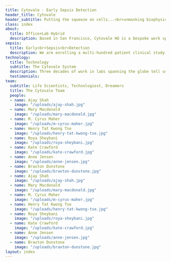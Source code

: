 ```yaml
---
title: Cytovale - Early Sepsis Detection
header_title: Cytovale
header_subtitle: Putting the squeeze on cells...<br>unmasking biophysical markers
class: index
about:
  title: Office+Lab Hybrid
  description: Based in San Francisco, Cytovale HQ is a bespoke work space fitted out to be the physical equivalent of our technology+biology hybrid company. As a team of 15, working in a collaborative space allows to move quickly and solve the big problems.<br><br>Based in San Francisco, Cytovale HQ is a bespoke work space fitted out to be the physical equivalent of our technology+biology hybrid company. As a team of 15, working in a collaborative space allows to move quickly and solve the big problems.
sepsis:
  title: Early<br>Sepsis<br>Detection
  description: We are enrolling a multi-hundred patient clinical study in support of our flagship product in early sepsis detection in the emergency department, which has the potential to satisfy a $1B+ diagnostic market and significantly reduce morbidity and mortality within the hospital, and we are demonstrating our platform’s potential in several additional applications.
technology:
  title: Technology
  subtitle: The Cytovale System
  description: Three decades of work in labs spanning the globe tell us that the biomechanical properties cells are intimately linked with cell state. Until deformability cytometry, most techniques could only measure tens of cells per hour.
  testimonials:
team:
  subtitle: Life Scientists, Technologiest, Dreamers
  title: The Cytovale Team
  people:
  - name: Ajay Shah
    image: "/uploads/ajay-shah.jpg"
  - name: Mary Macdonald
    image: "/uploads/mary-macdonald.jpg"
  - name: M. Cyrus Maher
    image: "/uploads/m-cyrus-maher.jpg"
  - name: Henry Tat Kwong Tse
    image: "/uploads/henry-tat-kwong-tse.jpg"
  - name: Roya Sheybani
    image: "/uploads/roya-sheybani.jpg"
  - name: Kate Crawford
    image: "/uploads/kate-crawford.jpg"
  - name: Anne Jensen
    image: "/uploads/anne-jensen.jpg"
  - name: Braxton Dunstone
    image: "/uploads/braxton-dunstone.jpg"
  - name: Ajay Shah
    image: "/uploads/ajay-shah.jpg"
  - name: Mary Macdonald
    image: "/uploads/mary-macdonald.jpg"
  - name: M. Cyrus Maher
    image: "/uploads/m-cyrus-maher.jpg"
  - name: Henry Tat Kwong Tse
    image: "/uploads/henry-tat-kwong-tse.jpg"
  - name: Roya Sheybani
    image: "/uploads/roya-sheybani.jpg"
  - name: Kate Crawford
    image: "/uploads/kate-crawford.jpg"
  - name: Anne Jensen
    image: "/uploads/anne-jensen.jpg"
  - name: Braxton Dunstone
    image: "/uploads/braxton-dunstone.jpg"
layout: index
---
```


